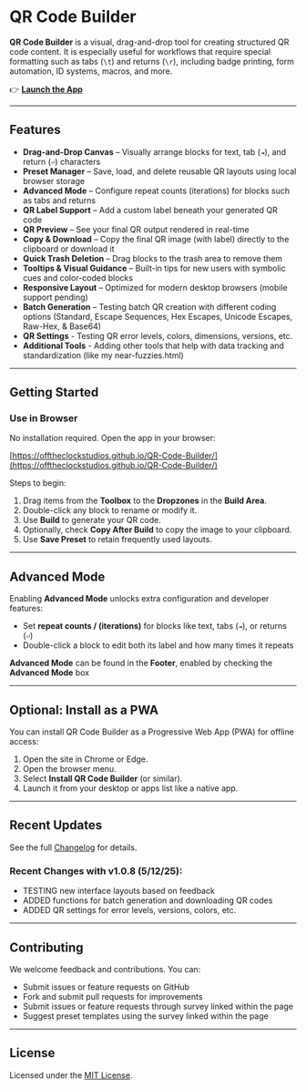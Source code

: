 # QR Code Builder

**QR Code Builder** is a visual, drag-and-drop tool for creating structured QR code content. It is especially useful for workflows that require special formatting such as tabs (`\t`) and returns (`\r`), including badge printing, form automation, ID systems, macros, and more.

👉 [**Launch the App**](https://offtheclockstudios.github.io/QR-Code-Builder/)

---

## Features

* **Drag-and-Drop Canvas** – Visually arrange blocks for text, tab (`⇥`), and return (`⏎`) characters
* **Preset Manager** – Save, load, and delete reusable QR layouts using local browser storage
* **Advanced Mode** – Configure repeat counts (iterations) for blocks such as tabs and returns
* **QR Label Support** – Add a custom label beneath your generated QR code
* **QR Preview** – See your final QR output rendered in real-time
* **Copy & Download** – Copy the final QR image (with label) directly to the clipboard or download it
* **Quick Trash Deletion** – Drag blocks to the trash area to remove them
* **Tooltips & Visual Guidance** – Built-in tips for new users with symbolic cues and color-coded blocks
* **Responsive Layout** – Optimized for modern desktop browsers (mobile support pending)
* **Batch Generation** – Testing batch QR creation with different coding options (Standard, Escape Sequences, Hex Escapes, Unicode Escapes, Raw-Hex, & Base64)
* **QR Settings** - Testing QR error levels, colors, dimensions, versions, etc.
* **Additional Tools** - Adding other tools that help with data tracking and standardization (like my near-fuzzies.html)

---

## Getting Started

### Use in Browser

No installation required. Open the app in your browser:

[https://offtheclockstudios.github.io/QR-Code-Builder/](https://offtheclockstudios.github.io/QR-Code-Builder/)

Steps to begin:

1. Drag items from the **Toolbox** to the **Dropzones** in the **Build Area**.
2. Double-click any block to rename or modify it.
3. Use **Build** to generate your QR code.
4. Optionally, check **Copy After Build** to copy the image to your clipboard.
5. Use **Save Preset** to retain frequently used layouts.

---

## Advanced Mode

Enabling **Advanced Mode** unlocks extra configuration and developer features:

* Set **repeat counts / (iterations)** for blocks like text, tabs (`⇥`), or returns (`⏎`)
* Double-click a block to edit both its label and how many times it repeats

**Advanced Mode** can be found in the **Footer**, enabled by checking the **Advanced Mode** box

---

## Optional: Install as a PWA

You can install QR Code Builder as a Progressive Web App (PWA) for offline access:

1. Open the site in Chrome or Edge.
2. Open the browser menu.
3. Select **Install QR Code Builder** (or similar).
4. Launch it from your desktop or apps list like a native app.

---

## Recent Updates

See the full [Changelog](./CHANGELOG.md) for details.

### Recent Changes with v1.0.8 (5/12/25):

* TESTING new interface layouts based on feedback
* ADDED functions for batch generation and downloading QR codes
* ADDED QR settings for error levels, versions, colors, etc.

---

## Contributing

We welcome feedback and contributions. You can:

* Submit issues or feature requests on GitHub
* Fork and submit pull requests for improvements
* Submit issues or feature requests through survey linked within the page
* Suggest preset templates using the survey linked within the page

---

## License

Licensed under the [MIT License](./LICENSE).
